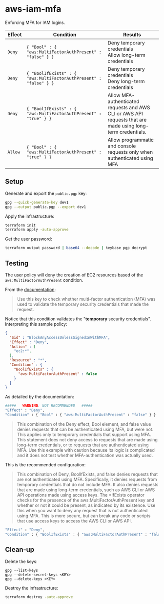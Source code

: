 # aws-iam-mfa

Enforcing MFA for IAM logins.

| Effect | Condition  | Results
| -------|--------------------------|---------------
| `Deny` | `{ "Bool" : { "aws:MultiFactorAuthPresent" : "false" } }` | Deny temporary credentials <br/> Allow long-term credentials |
| `Deny` | `{ "BoolIfExists" : { "aws:MultiFactorAuthPresent" : "false" } }` | Deny temporary credentials <br/> Deny long-term credentials |
| `Deny` | `{ "BoolIfExists" : { "aws:MultiFactorAuthPresent" : "true" } }` | Allow MFA-authenticated requests and AWS CLI or AWS API requests that are made using long-term credentials. |
| `Allow` | `{ "Bool" : { "aws:MultiFactorAuthPresent" : "true" } }` | Allow programmatic and console requests only when authenticated using MFA |

## Setup

Generate and export the `public.pgp` key:

```sh
gpg --quick-generate-key dev1
gpg --output public.pgp --export dev1
```

Apply the infrastructure:

```sh
terraform init
terraform apply -auto-approve
```

Get the user password:

```sh
terraform output password | base64 --decode | keybase pgp decrypt
```

## Testing

The user policy will deny the creation of EC2 resources based of the `aws:MultiFactorAuthPresent` condition.

From the [documentation](https://docs.aws.amazon.com/IAM/latest/UserGuide/reference_policies_condition-keys.html#condition-keys-multifactorauthpresent):

> Use this key to check whether multi-factor authentication (MFA) was used to validate the temporary security credentials that made the request.

Notice that this condition validates the "**temporary** security credentials". Interpreting this sample policy:

```json
{
  "Sid" : "BlockAnyAccessUnlessSignedInWithMFA",
  "Effect" : "Deny",
  "Action" : [
    "ec2:*",
  ],
  "Resource" : "*",
  "Condition" : {
    "BoolIfExists" : {
      "aws:MultiFactorAuthPresent" : false
    }
  }
}
```

As detailed by the documentation:

```sh
#####   WARNING: NOT RECOMMENDED   #####
"Effect" : "Deny",
"Condition" : { "Bool" : { "aws:MultiFactorAuthPresent" : "false" } }
```
> This combination of the Deny effect, Bool element, and false value denies requests that can be authenticated using MFA, but were not. This applies only to temporary credentials that support using MFA. This statement does not deny access to requests that are made using long-term credentials, or to requests that are authenticated using MFA. Use this example with caution because its logic is complicated and it does not test whether MFA-authentication was actually used.

This is the recommended configuration:

> This combination of Deny, BoolIfExists, and false denies requests that are not authenticated using MFA. Specifically, it denies requests from temporary credentials that do not include MFA. It also denies requests that are made using long-term credentials, such as AWS CLI or AWS API operations made using access keys. The *IfExists operator checks for the presence of the aws:MultiFactorAuthPresent key and whether or not it could be present, as indicated by its existence. Use this when you want to deny any request that is not authenticated using MFA. This is more secure, but can break any code or scripts that use access keys to access the AWS CLI or AWS API.

```sh
"Effect" : "Deny",
"Condition" : { "BoolIfExists" : { "aws:MultiFactorAuthPresent" : "false" } }
```

## Clean-up

Delete the keys:

```
gpg --list-keys
gpg --delete-secret-keys <KEY>
gpg --delete-keys <KEY>
```

Destroy the infrastructure:

```sh
terraform destroy -auto-approve
```
